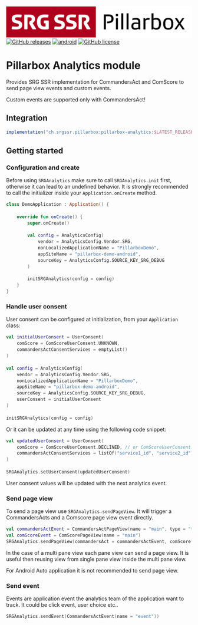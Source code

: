 [![Pillarbox logo](https://github.com/SRGSSR/pillarbox-apple/blob/main/docs/README-images/logo.jpg)](https://github.com/SRGSSR/pillarbox-android)
[![GitHub releases](https://img.shields.io/github/v/release/SRGSSR/pillarbox-android)](https://github.com/SRGSSR/pillarbox-android/releases)
[![android](https://img.shields.io/badge/android-21+-green)](https://github.com/SRGSSR/pillarbox-android)
[![GitHub license](https://img.shields.io/github/license/SRGSSR/pillarbox-android)](https://github.com/SRGSSR/pillarbox-android/blob/main/LICENSE)

# Pillarbox Analytics module

Provides SRG SSR implementation for CommandersAct and ComScore to send page view events and custom events.

Custom events are supported only with CommandersAct!

## Integration

```gradle
implementation("ch.srgssr.pillarbox:pillarbox-analytics:$LATEST_RELEASE_VERSION")
```

## Getting started

### Configuration and create

Before using `SRGAnalytics` make sure to call `SRGAnalytics.init` first, otherwise it can lead to an undefined behavior.
It is strongly recommended to call the initializer inside your `Application.onCreate` method.

```kotlin
class DemoApplication : Application() {

    override fun onCreate() {
        super.onCreate()
        
        val config = AnalyticsConfig(
            vendor = AnalyticsConfig.Vendor.SRG,
            nonLocalizedApplicationName = "PillarboxDemo",
            appSiteName = "pillarbox-demo-android",
            sourceKey = AnalyticsConfig.SOURCE_KEY_SRG_DEBUG
        )
        
        initSRGAnalytics(config = config)
    }
}
```

### Handle user consent

User consent can be configured at initialization, from your `Application` class:
```kotlin
val initialUserConsent = UserConsent(
    comScore = ComScoreUserConsent.UNKNOWN,
    commandersActConsentServices = emptyList()
)

val config = AnalyticsConfig(
    vendor = AnalyticsConfig.Vendor.SRG,
    nonLocalizedApplicationName = "PillarboxDemo",
    appSiteName = "pillarbox-demo-android",
    sourceKey = AnalyticsConfig.SOURCE_KEY_SRG_DEBUG,
    userConsent = initialUserConsent
)

initSRGAnalytics(config = config)
```

Or it can be updated at any time using the following code snippet:
```kotlin
val updatedUserConsent = UserConsent(
    comScore = ComScoreUserConsent.DECLINED, // or ComScoreUserConsent.ACCEPTED
    commandersActConsentServices = listOf("service1_id", "service2_id")
)

SRGAnalytics.setUserConsent(updatedUserConsent)
```

User consent values will be updated with the next analytics event.

### Send page view

To send a page view use `SRGAnalytics.sendPageView`. It will trigger a CommandersActs and a Comscore page view event directly.

```kotlin
val commandersActEvent = CommandersActPageView(name = "main", type = "tbd", levels = listOf("app", "pillarbox"))
val comScoreEvent = ComScorePageView(name = "main")
SRGAnalytics.sendPageView(commandersAct = commandersActEvent, comScore = comScoreEvent)
```

In the case of a multi pane view each pane view can send a page view. It is useful then reusing view from single pane view inside the multi pane view.

For Android Auto application it is not recommended to send page view.

### Send event

Events are application event the analytics team of the application want to track. It could be click event, user choice etc..

```kotlin
SRGAnalytics.sendEvent(CommandersActEvent(name = "event"))
```
